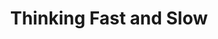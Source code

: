 ---
title: "Thinking Fast and Slow"
cover: "images/reading/thinking-fast-and-slow.jpeg"
publishDate: 2022-12-15
description: '“Your brain has two drivers: one is impulsive, the other is lazy. Guess who wins most of the time?”'
authors: "stories & narratives"
categories: ["social science & engineering"]
status: 🟢
---